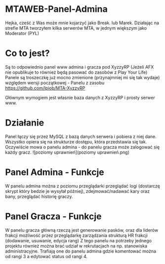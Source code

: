 # MTAWEB-Panel-Admina


Hejka, cześć z Was może mnie kojarzyć jako Break. lub Marek. Działając na strefie MTA tworzyłem kilka serwerów MTA, w jednym większym jako Moderator (PYL)

# Co to jest?

Są to odpowiednio panel www admina i gracza pod XyzzyRP (Jeżeli AFX nie opublikuje to również będą pasować do zasobów z Play Your Life)
Panele są troszeczkę już mocno zmienione (przynajmniej mi się tak wydaje) względem wersji początkowej - Panelu z zasobu https://github.com/lpiob/MTA-XyzzyRP

Głównym wymogiem jest własnie baza danych z XyzzyRP i prosty serwer www.

# Działanie

Panel łączy się przez MySQL z bazą danych serwera i pobiera z niej dane. Wszystko opiera się na strukturze dostępu, która przedstawia się tak. Oczywiście mowa o panelu admina - do panelu gracza może zalogować się każdy gracz.
![poziomy uprawnień](poziomy uprawnień.png)

# Panel Admina - Funkcje

W panelu admina można z poziomu przeglądarki przeglądać logi (dostarczę skrypt który bedzie je wysyłał później), zdejmować/nadawać kary oraz bany, przeglądać historię graczy.

# Panel Gracza - Funkcje

W panelu gracza główną rzeczą jest generowanie pasków, oraz dla liderów frakcji możliwość przez przeglądarkę zarządzania strukturą HR frakcji (dodawanie, usuwanie, edycja rang)
Z tego panelu na potrzeby jednego projektu również można brać udział w rekrutacjach na np. stanowiska administracyjne. Trafiają one do panelu admina gdzie komentować można od rangi 3 a edytować status od rangi 4. 
